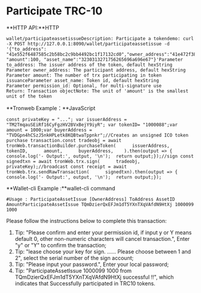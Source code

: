 # Participate TRC-10

**HTTP API:**HTTP

```text
wallet/participateassetissueDescription: Participate a tokendemo: curl -X POST http://127.0.0.1:8090/wallet/participateassetissue -d '{"to_address": "41e552f6487585c2b58bc2c9bb4492bc1f17132cd0","owner_address":"41e472f387585c2b58bc2c9bb4492bc1f17342cd1", "amount":100, "asset_name":"3230313271756265696a696e67"}'Parameter to_address: The issuer address of the token, default hexString    Parameter owner_address: The participant address, default hexString Parameter amount: The number of trx participating in token issuanceParameter asset_name: Token id, default hexString         Parameter permission_id: Optional, for multi-signature use          Return: Transaction objectNote: The unit of 'amount' is the smallest unit of the token
```

**Tronweb Example：**JavaScript

```text
const privateKey = "..."; var issuerAddress = "TM2TmqauSEiRf16CyFgzHV2BVxBejY9iyR"; var tokenID= "1000088";var amount = 1000;var buyerAddress = "TVDGpn4hCSzJ5nkHPLetk8KQBtwaTppnkr";//Creates an unsigned ICO token purchase transaction.const tradeobj = await tronWeb.transactionBuilder.purchaseToken(      issuerAddress,      tokenID,      amount,      buyerAddress,    ).then(output => {  console.log('- Output:', output, '\n');  return output;});//sign const signedtxn = await tronWeb.trx.sign(      tradeobj,      privateKey);//broadcast const receipt = await tronWeb.trx.sendRawTransaction(      signedtxn).then(output => {  console.log('- Output:', output, '\n');  return output;});
```

**Wallet-cli Example :**wallet-cli command

```text
#Usage : ParticipateAssetIssue [OwnerAddress] ToAddress AssetID AmountParticipateAssetIssue TQmDzierQxEFJm1dT5YXnTXqVAfdN9HtXj 1000099 1000
```

Please follow the instructions below to complete this transaction:

1. Tip: "Please confirm and enter your permission id, if input y or Y means default 0, other non-numeric characters will cancel transaction.", Enter "y" or "Y" to confirm the transaction;
2. Tip: "lease choose your key for sign. ...... Please choose between 1 and 2", select the serial number of the sign account;
3. Tip: "Please input your password.", Enter your local password;
4. Tip: "ParticipateAssetIssue 1000099 1000 from TQmDzierQxEFJm1dT5YXnTXqVAfdN9HtXj successful !!", which indicates that Successfully participated in TRC10 tokens.

